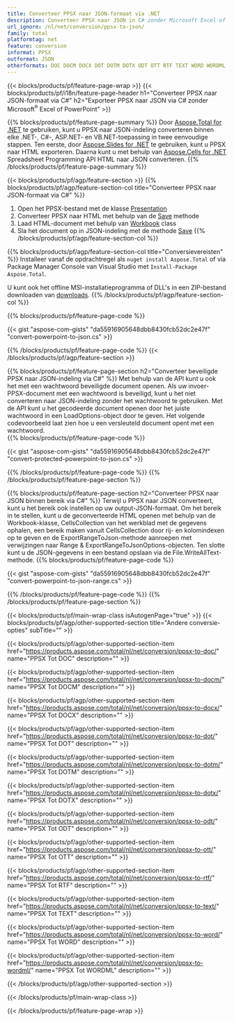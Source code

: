 ```yaml
---
title: Converteer PPSX naar JSON-formaat via .NET
description: Converteer PPSX naar JSON in C# zonder Microsoft Excel of Powerpoint te gebruiken
url_ignore: /nl/net/conversion/ppsx-to-json/
family: total
platformtag: net
feature: conversion
informat: PPSX
outformat: JSON
otherformats: DOC DOCM DOCX DOT DOTM DOTX ODT OTT RTF TEXT WORD WORDML
---
```

{{< blocks/products/pf/feature-page-wrap >}}
{{< blocks/products/pf/i18n/feature-page-header h1="Converteer PPSX naar JSON-formaat via C#" h2="Exporteer PPSX naar JSON via C# zonder Microsoft<sup>&reg;</sup> Excel of PowerPoint" >}}

{{% blocks/products/pf/feature-page-summary %}}
Door [Aspose.Total for .NET](https://products.aspose.com/total/net/) te gebruiken, kunt u PPSX naar JSON-indeling converteren binnen elke .NET-, C#-, ASP.NET- en VB.NET-toepassing in twee eenvoudige stappen. Ten eerste, door [Aspose.Slides for .NET](https://products.aspose.com/slides/net/) te gebruiken, kunt u PPSX naar HTML exporteren. Daarna kunt u met behulp van [Aspose.Cells for .NET](https://products.aspose.com/cells/net/) Spreadsheet Programming API HTML naar JSON converteren.
{{% /blocks/products/pf/feature-page-summary  %}}

{{< blocks/products/pf/agp/feature-section >}}
{{% blocks/products/pf/agp/feature-section-col title="Converteer PPSX naar JSON-formaat via C#" %}}
1. Open het PPSX-bestand met de klasse [Presentation](https://apireference.aspose.com/slides/net/aspose.slides/presentation)
2. Converteer PPSX naar HTML met behulp van de [Save](https://apireference.aspose.com/slides/net/aspose.slides.presentation/save/methods/5) methode
3. Laad HTML-document met behulp van [Workbook](https://apireference.aspose.com/cells/net/aspose.cells/workbook) class
4. Sla het document op in JSON-indeling met de methode [Save](https://apireference.aspose.com/cells/net/aspose.cells.workbook/save/methods/4)
{{% /blocks/products/pf/agp/feature-section-col %}}

{{% blocks/products/pf/agp/feature-section-col title="Conversievereisten" %}}
Installeer vanaf de opdrachtregel als ```nuget install Aspose.Total``` of via Package Manager Console van Visual Studio met ```Install-Package Aspose.Total```.

U kunt ook het offline MSI-installatieprogramma of DLL's in een ZIP-bestand downloaden van [downloads](https://downloads.aspose.com/total/net).
{{% /blocks/products/pf/agp/feature-section-col %}}

{{% blocks/products/pf/feature-page-code %}}

{{< gist "aspose-com-gists" "da55916905648dbb8430fcb52dc2e47f" "convert-powerpoint-to-json.cs" >}}


{{% /blocks/products/pf/feature-page-code %}}
{{< /blocks/products/pf/agp/feature-section >}}

{{% blocks/products/pf/feature-page-section  h2="Converteer beveiligde PPSX naar JSON-indeling via C#" %}}
Met behulp van de API kunt u ook het met een wachtwoord beveiligde document openen. Als uw invoer-PPSX-document met een wachtwoord is beveiligd, kunt u het niet converteren naar JSON-indeling zonder het wachtwoord te gebruiken. Met de API kunt u het gecodeerde document openen door het juiste wachtwoord in een LoadOptions-object door te geven. Het volgende codevoorbeeld laat zien hoe u een versleuteld document opent met een wachtwoord.  
{{% blocks/products/pf/feature-page-code %}}

{{< gist "aspose-com-gists" "da55916905648dbb8430fcb52dc2e47f" "convert-protected-powerpoint-to-json.cs" >}}

{{% /blocks/products/pf/feature-page-code  %}}
{{% /blocks/products/pf/feature-page-section %}}

{{% blocks/products/pf/feature-page-section  h2="Converteer PPSX naar JSON binnen bereik via C#" %}}
Terwijl u PPSX naar JSON converteert, kunt u het bereik ook instellen op uw output-JSON-formaat. Om het bereik in te stellen, kunt u de geconverteerde HTML openen met behulp van de Workbook-klasse, CellsCollection van het werkblad met de gegevens ophalen, een bereik maken vanuit CellsCollection door rij- en kolomindexen op te geven en de ExportRangeToJson-methode aanroepen met verwijzingen naar Range & ExportRangeToJsonOptions-objecten. Ten slotte kunt u de JSON-gegevens in een bestand opslaan via de File.WriteAllText-methode. 
{{% blocks/products/pf/feature-page-code %}}

{{< gist "aspose-com-gists" "da55916905648dbb8430fcb52dc2e47f" "convert-powerpoint-to-json-range.cs" >}}

{{% /blocks/products/pf/feature-page-code  %}}
{{% /blocks/products/pf/feature-page-section %}}

{{< blocks/products/pf/main-wrap-class isAutogenPage="true" >}}
{{< blocks/products/pf/agp/other-supported-section title="Andere conversie-opties" subTitle="" >}}

{{< blocks/products/pf/agp/other-supported-section-item href="https://products.aspose.com/total/nl/net/conversion/ppsx-to-doc/" name="PPSX Tot DOC" description="" >}}

{{< blocks/products/pf/agp/other-supported-section-item href="https://products.aspose.com/total/nl/net/conversion/ppsx-to-docm/" name="PPSX Tot DOCM" description="" >}}

{{< blocks/products/pf/agp/other-supported-section-item href="https://products.aspose.com/total/nl/net/conversion/ppsx-to-docx/" name="PPSX Tot DOCX" description="" >}}

{{< blocks/products/pf/agp/other-supported-section-item href="https://products.aspose.com/total/nl/net/conversion/ppsx-to-dot/" name="PPSX Tot DOT" description="" >}}

{{< blocks/products/pf/agp/other-supported-section-item href="https://products.aspose.com/total/nl/net/conversion/ppsx-to-dotm/" name="PPSX Tot DOTM" description="" >}}

{{< blocks/products/pf/agp/other-supported-section-item href="https://products.aspose.com/total/nl/net/conversion/ppsx-to-dotx/" name="PPSX Tot DOTX" description="" >}}

{{< blocks/products/pf/agp/other-supported-section-item href="https://products.aspose.com/total/nl/net/conversion/ppsx-to-odt/" name="PPSX Tot ODT" description="" >}}

{{< blocks/products/pf/agp/other-supported-section-item href="https://products.aspose.com/total/nl/net/conversion/ppsx-to-ott/" name="PPSX Tot OTT" description="" >}}

{{< blocks/products/pf/agp/other-supported-section-item href="https://products.aspose.com/total/nl/net/conversion/ppsx-to-rtf/" name="PPSX Tot RTF" description="" >}}

{{< blocks/products/pf/agp/other-supported-section-item href="https://products.aspose.com/total/nl/net/conversion/ppsx-to-text/" name="PPSX Tot TEXT" description="" >}}

{{< blocks/products/pf/agp/other-supported-section-item href="https://products.aspose.com/total/nl/net/conversion/ppsx-to-word/" name="PPSX Tot WORD" description="" >}}

{{< blocks/products/pf/agp/other-supported-section-item href="https://products.aspose.com/total/nl/net/conversion/ppsx-to-wordml/" name="PPSX Tot WORDML" description="" >}}



{{< /blocks/products/pf/agp/other-supported-section >}}

{{< /blocks/products/pf/main-wrap-class >}}

{{< /blocks/products/pf/feature-page-wrap >}}